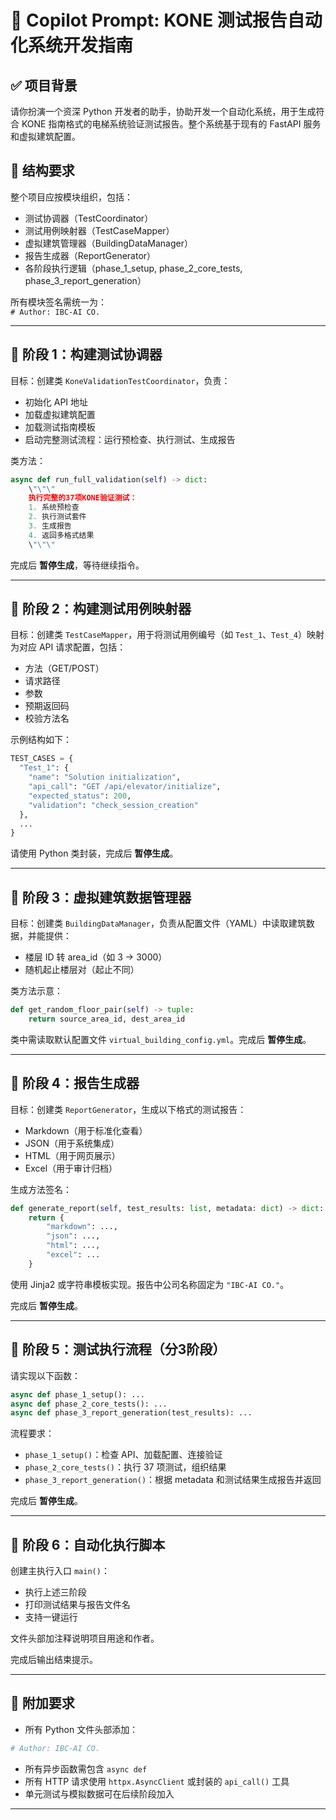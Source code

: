 
# 🧠 Copilot Prompt: KONE 测试报告自动化系统开发指南

## ✅ 项目背景

请你扮演一个资深 Python 开发者的助手，协助开发一个自动化系统，用于生成符合 KONE 指南格式的电梯系统验证测试报告。整个系统基于现有的 FastAPI 服务和虚拟建筑配置。

## 📁 结构要求

整个项目应按模块组织，包括：

- 测试协调器（TestCoordinator）
- 测试用例映射器（TestCaseMapper）
- 虚拟建筑管理器（BuildingDataManager）
- 报告生成器（ReportGenerator）
- 各阶段执行逻辑（phase_1_setup, phase_2_core_tests, phase_3_report_generation）

所有模块签名需统一为：  
`# Author: IBC-AI CO.`

---

## 🚧 阶段 1：构建测试协调器

目标：创建类 `KoneValidationTestCoordinator`，负责：

- 初始化 API 地址
- 加载虚拟建筑配置
- 加载测试指南模板
- 启动完整测试流程：运行预检查、执行测试、生成报告

类方法：

```python
async def run_full_validation(self) -> dict:
    \"\"\"
    执行完整的37项KONE验证测试：
    1. 系统预检查
    2. 执行测试套件
    3. 生成报告
    4. 返回多格式结果
    \"\"\"
```

完成后 **暂停生成**，等待继续指令。

---

## 🧩 阶段 2：构建测试用例映射器

目标：创建类 `TestCaseMapper`，用于将测试用例编号（如 `Test_1`、`Test_4`）映射为对应 API 请求配置，包括：

- 方法（GET/POST）
- 请求路径
- 参数
- 预期返回码
- 校验方法名

示例结构如下：

```python
TEST_CASES = {
  "Test_1": {
    "name": "Solution initialization",
    "api_call": "GET /api/elevator/initialize",
    "expected_status": 200,
    "validation": "check_session_creation"
  },
  ...
}
```

请使用 Python 类封装，完成后 **暂停生成**。

---

## 🏢 阶段 3：虚拟建筑数据管理器

目标：创建类 `BuildingDataManager`，负责从配置文件（YAML）中读取建筑数据，并能提供：

- 楼层 ID 转 area_id（如 3 -> 3000）
- 随机起止楼层对（起止不同）

类方法示意：

```python
def get_random_floor_pair(self) -> tuple:
    return source_area_id, dest_area_id
```

类中需读取默认配置文件 `virtual_building_config.yml`。完成后 **暂停生成**。

---

## 📝 阶段 4：报告生成器

目标：创建类 `ReportGenerator`，生成以下格式的测试报告：

- Markdown（用于标准化查看）
- JSON（用于系统集成）
- HTML（用于网页展示）
- Excel（用于审计归档）

生成方法签名：

```python
def generate_report(self, test_results: list, metadata: dict) -> dict:
    return {
        "markdown": ...,
        "json": ...,
        "html": ...,
        "excel": ...
    }
```

使用 Jinja2 或字符串模板实现。报告中公司名称固定为 `"IBC-AI CO."`。

完成后 **暂停生成**。

---

## 🧪 阶段 5：测试执行流程（分3阶段）

请实现以下函数：

```python
async def phase_1_setup(): ...
async def phase_2_core_tests(): ...
async def phase_3_report_generation(test_results): ...
```

流程要求：

- `phase_1_setup()`：检查 API、加载配置、连接验证
- `phase_2_core_tests()`：执行 37 项测试，组织结果
- `phase_3_report_generation()`：根据 metadata 和测试结果生成报告并返回

完成后 **暂停生成**。

---

## 🚀 阶段 6：自动化执行脚本

创建主执行入口 `main()`：

- 执行上述三阶段
- 打印测试结果与报告文件名
- 支持一键运行

文件头部加注释说明项目用途和作者。

完成后输出结束提示。

---

## 🧾 附加要求

- 所有 Python 文件头部添加：

```python
# Author: IBC-AI CO.
```

- 所有异步函数需包含 `async def`
- 所有 HTTP 请求使用 `httpx.AsyncClient` 或封装的 `api_call()` 工具
- 单元测试与模拟数据可在后续阶段加入

---
